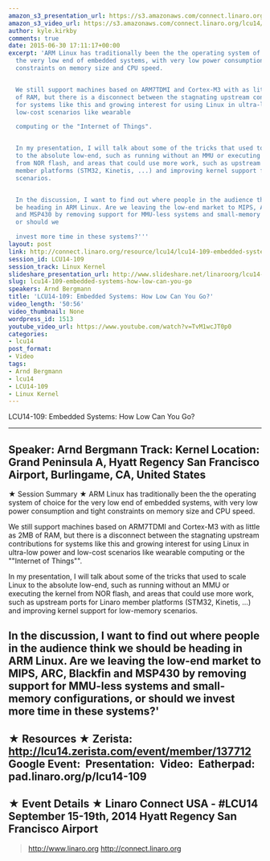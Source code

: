 ```yaml
---
amazon_s3_presentation_url: https://s3.amazonaws.com/connect.linaro.org/hkg15/Videos/09-15-Monday/LCU14-109.pdf
amazon_s3_video_url: https://s3.amazonaws.com/connect.linaro.org/lcu14/videos/09-15-Monday/LCU14-109-+Embedded+Systems-+How+Low+Can+You+Go%3F.mp4
author: kyle.kirkby
comments: true
date: 2015-06-30 17:11:17+00:00
excerpt: 'ARM Linux has traditionally been the the operating system of choice for
  the very low end of embedded systems, with very low power consumption and tight
  constraints on memory size and CPU speed.


  We still support machines based on ARM7TDMI and Cortex-M3 with as little as 2MB
  of RAM, but there is a disconnect between the stagnating upstream contributions
  for systems like this and growing interest for using Linux in ultra-low power and
  low-cost scenarios like wearable

  computing or the "Internet of Things".


  In my presentation, I will talk about some of the tricks that used to scale Linux
  to the absolute low-end, such as running without an MMU or executing the kernel
  from NOR flash, and areas that could use more work, such as upstream ports for Linaro
  member platforms (STM32, Kinetis, ...) and improving kernel support for low-memory
  scenarios.


  In the discussion, I want to find out where people in the audience think we should
  be heading in ARM Linux. Are we leaving the low-end market to MIPS, ARC, Blackfin
  and MSP430 by removing support for MMU-less systems and small-memory configurations,
  or should we

  invest more time in these systems?'''
layout: post
link: http://connect.linaro.org/resource/lcu14/lcu14-109-embedded-systems-how-low-can-you-go/
session_id: LCU14-109
session_track: Linux Kernel
slideshare_presentation_url: http://www.slideshare.net/linaroorg/lcu14-109-embedded-systems-how-low-can-you-go
slug: lcu14-109-embedded-systems-how-low-can-you-go
speakers: Arnd Bergmann
title: 'LCU14-109: Embedded Systems: How Low Can You Go?'
video_length: '50:56'
video_thumbnail: None
wordpress_id: 1513
youtube_video_url: https://www.youtube.com/watch?v=TvM1wcJT0p0
categories:
- lcu14
post_format:
- Video
tags:
- Arnd Bergmann
- lcu14
- LCU14-109
- Linux Kernel
---
```


LCU14-109: Embedded Systems: How Low Can You Go?

---------------------------------------------------

Speaker: Arnd Bergmann
Track: Kernel
Location: Grand Peninsula A, Hyatt Regency San Francisco Airport, Burlingame, CA, United States
---------------------------------------------------

★ Session Summary ★
ARM Linux has traditionally been the the operating system of choice for the very low end of embedded systems, with very low power consumption and tight constraints on memory size and CPU speed.

We still support machines based on ARM7TDMI and Cortex-M3 with as little as 2MB of RAM, but there is a disconnect between the stagnating upstream contributions for systems like this and growing interest for using Linux in ultra-low power and low-cost scenarios like wearable
computing or the ""Internet of Things"".

In my presentation, I will talk about some of the tricks that used to scale Linux to the absolute low-end, such as running without an MMU or executing the kernel from NOR flash, and areas that could use more work, such as upstream ports for Linaro member platforms (STM32, Kinetis, ...) and improving kernel support for low-memory scenarios.

In the discussion, I want to find out where people in the audience think we should be heading in ARM Linux. Are we leaving the low-end market to MIPS, ARC, Blackfin and MSP430 by removing support for MMU-less systems and small-memory configurations, or should we
invest more time in these systems?'
---------------------------------------------------

★ Resources ★
Zerista: http://lcu14.zerista.com/event/member/137712
Google Event: 
Presentation: 
Video: 
Eatherpad: pad.linaro.org/p/lcu14-109
---------------------------------------------------

★ Event Details ★
Linaro Connect USA - #LCU14
September 15-19th, 2014
Hyatt Regency San Francisco Airport
---------------------------------------------------

> http://www.linaro.org
> http://connect.linaro.org
